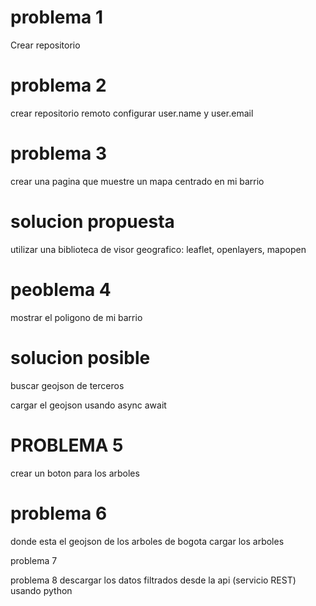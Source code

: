# problema 1
Crear repositorio 
# problema 2
crear repositorio remoto 
configurar user.name y user.email 
# problema 3
crear una pagina que muestre un mapa centrado en mi barrio 
# solucion propuesta 
utilizar una biblioteca de visor geografico: leaflet, openlayers, mapopen 
# peoblema 4 
mostrar el poligono de mi barrio 
# solucion posible 
buscar geojson de terceros 

cargar el geojson usando async await

# PROBLEMA 5
crear un boton para los arboles 

# problema 6
donde esta el geojson de los arboles de bogota 
cargar los arboles 

problema 7

problema 8 
descargar los datos filtrados desde la api (servicio REST)
usando python 